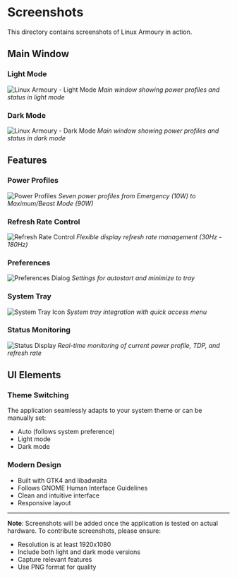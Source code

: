 # Screenshots

This directory contains screenshots of Linux Armoury in action.

## Main Window

### Light Mode
![Linux Armoury - Light Mode](screenshots/main-window-light.png)
*Main window showing power profiles and status in light mode*

### Dark Mode
![Linux Armoury - Dark Mode](screenshots/main-window-dark.png)
*Main window showing power profiles and status in dark mode*

## Features

### Power Profiles
![Power Profiles](screenshots/power-profiles.png)
*Seven power profiles from Emergency (10W) to Maximum/Beast Mode (90W)*

### Refresh Rate Control
![Refresh Rate Control](screenshots/refresh-rates.png)
*Flexible display refresh rate management (30Hz - 180Hz)*

### Preferences
![Preferences Dialog](screenshots/preferences.png)
*Settings for autostart and minimize to tray*

### System Tray
![System Tray Icon](screenshots/system-tray.png)
*System tray integration with quick access menu*

### Status Monitoring
![Status Display](screenshots/status.png)
*Real-time monitoring of current power profile, TDP, and refresh rate*

## UI Elements

### Theme Switching
The application seamlessly adapts to your system theme or can be manually set:
- Auto (follows system preference)
- Light mode
- Dark mode

### Modern Design
- Built with GTK4 and libadwaita
- Follows GNOME Human Interface Guidelines
- Clean and intuitive interface
- Responsive layout

---

**Note**: Screenshots will be added once the application is tested on actual hardware.
To contribute screenshots, please ensure:
- Resolution is at least 1920x1080
- Include both light and dark mode versions
- Capture relevant features
- Use PNG format for quality
